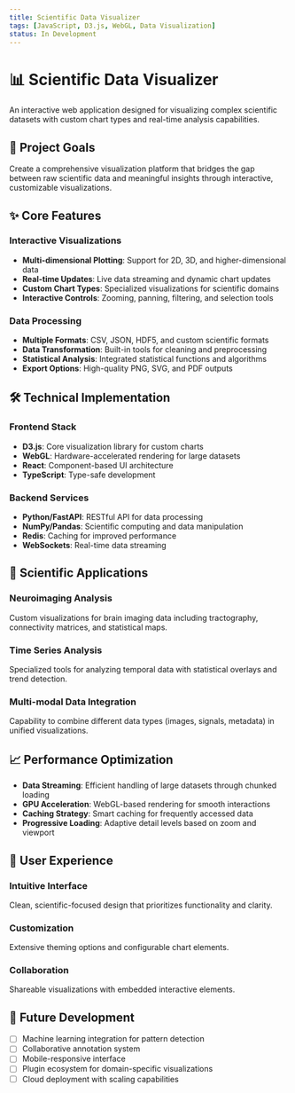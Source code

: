 ```yaml
---
title: Scientific Data Visualizer
tags: [JavaScript, D3.js, WebGL, Data Visualization]
status: In Development
---
```


# 📊 Scientific Data Visualizer

An interactive web application designed for visualizing complex scientific datasets with custom chart types and real-time analysis capabilities.

## 🎯 Project Goals

Create a comprehensive visualization platform that bridges the gap between raw scientific data and meaningful insights through interactive, customizable visualizations.

## ✨ Core Features

### Interactive Visualizations

- **Multi-dimensional Plotting**: Support for 2D, 3D, and higher-dimensional data
- **Real-time Updates**: Live data streaming and dynamic chart updates  
- **Custom Chart Types**: Specialized visualizations for scientific domains
- **Interactive Controls**: Zooming, panning, filtering, and selection tools

### Data Processing

- **Multiple Formats**: CSV, JSON, HDF5, and custom scientific formats
- **Data Transformation**: Built-in tools for cleaning and preprocessing
- **Statistical Analysis**: Integrated statistical functions and algorithms
- **Export Options**: High-quality PNG, SVG, and PDF outputs

## 🛠️ Technical Implementation

### Frontend Stack

- **D3.js**: Core visualization library for custom charts
- **WebGL**: Hardware-accelerated rendering for large datasets
- **React**: Component-based UI architecture
- **TypeScript**: Type-safe development

### Backend Services

- **Python/FastAPI**: RESTful API for data processing
- **NumPy/Pandas**: Scientific computing and data manipulation
- **Redis**: Caching for improved performance
- **WebSockets**: Real-time data streaming

## 🔬 Scientific Applications

### Neuroimaging Analysis

Custom visualizations for brain imaging data including tractography, connectivity matrices, and statistical maps.

### Time Series Analysis

Specialized tools for analyzing temporal data with statistical overlays and trend detection.

### Multi-modal Data Integration

Capability to combine different data types (images, signals, metadata) in unified visualizations.

## 📈 Performance Optimization

- **Data Streaming**: Efficient handling of large datasets through chunked loading
- **GPU Acceleration**: WebGL-based rendering for smooth interactions
- **Caching Strategy**: Smart caching for frequently accessed data
- **Progressive Loading**: Adaptive detail levels based on zoom and viewport

## 🎨 User Experience

### Intuitive Interface

Clean, scientific-focused design that prioritizes functionality and clarity.

### Customization

Extensive theming options and configurable chart elements.

### Collaboration

Shareable visualizations with embedded interactive elements.

## 🚀 Future Development

- [ ] Machine learning integration for pattern detection
- [ ] Collaborative annotation system
- [ ] Mobile-responsive interface
- [ ] Plugin ecosystem for domain-specific visualizations
- [ ] Cloud deployment with scaling capabilities
